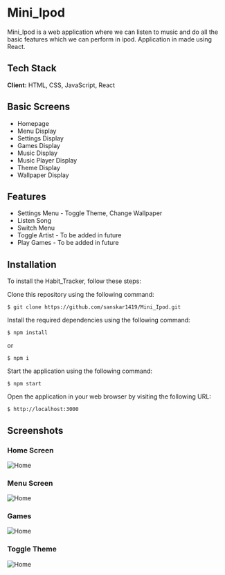 # Mini_Ipod

Mini_Ipod is a web application where we can listen to music and do all the basic features which we can perform in ipod. Application in made using React.

## Tech Stack

**Client:** HTML, CSS, JavaScript, React

## Basic Screens

- Homepage
- Menu Display
- Settings Display
- Games Display
- Music Display
- Music Player Display
- Theme Display
- Wallpaper Display

## Features

- Settings Menu - Toggle Theme, Change Wallpaper
- Listen Song
- Switch Menu
- Toggle Artist - To be added in future
- Play Games - To be added in future

## Installation

To install the Habit_Tracker, follow these steps:

Clone this repository using the following command:

```
$ git clone https://github.com/sanskar1419/Mini_Ipod.git
```

Install the required dependencies using the following command:

```
$ npm install
```

or

```
$ npm i
```

Start the application using the following command:

```
$ npm start
```

Open the application in your web browser by visiting the following URL:

```
$ http://localhost:3000
```

## Screenshots

### Home Screen

![Home](https://github.com/sanskar1419/Project_Screenshot/blob/master/Mini%20Ipod/Screenshot%202024-02-25%20221625.png?raw=true)

### Menu Screen

![Home](https://github.com/sanskar1419/Project_Screenshot/blob/master/Mini%20Ipod/Screenshot%202024-02-25%20221635.png?raw=true)

### Games

![Home](https://github.com/sanskar1419/Project_Screenshot/blob/master/Mini%20Ipod/Screenshot%202024-02-25%20221702.png?raw=true)

### Toggle Theme

![Home](https://github.com/sanskar1419/Project_Screenshot/blob/master/Mini%20Ipod/Screenshot%202024-02-25%20221722.png?raw=true)
